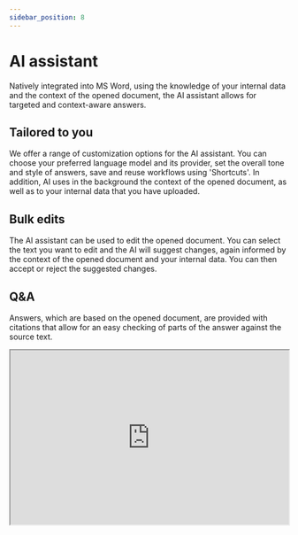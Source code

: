 ```yaml
---
sidebar_position: 8
---
```


# AI assistant

Natively integrated into MS Word, using the knowledge of your internal data and the
context of the opened document, the AI assistant allows for targeted and context-aware
answers.

## Tailored to you

We offer a range of customization options for the AI assistant. You can choose your
preferred language model and its provider, set the overall tone and style of answers,
save and reuse workflows using 'Shortcuts'. In addition, AI uses in the background the
context of the opened document, as well as to your internal data that you have
uploaded.

## Bulk edits

The AI assistant can be used to edit the opened document. You can select the text you
want to edit and the AI will suggest changes, again informed by the context of the
opened document and your internal data. You can then accept or reject the suggested
changes.

## Q&A

Answers, which are based on the opened document, are provided with citations that
allow for an easy checking of parts of the answer against the source text.

<iframe
  width="100%"
  height="315"
  src="https://youtube.com/embed/WuQdOxFJfuc"
  title="YouTube video player"
  allow="accelerometer; autoplay; clipboard-write; encrypted-media; gyroscope; picture-in-picture"
  allowFullScreen
/>

## Shortcuts

For actions you commonly use, create a simple shortcut to trigger the action. You can
start filtering the action by typing '/' in the chat and then selecting the desired
action from the list. You can use keyboard arrows to navigate through the list, and
press Enter to select the action (this will send the prompt directly to the chat).
Alternatively, you can scroll and select the action to paste its content into the input
field, to further edit it.

<iframe
  width="100%"
  height="315"
  src="https://www.youtube.com/embed/sS28yNJVcWI"
  title="YouTube video player"
  allow="accelerometer; autoplay; clipboard-write; encrypted-media; gyroscope; picture-in-picture"
  allowFullScreen
/>
